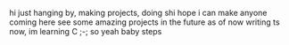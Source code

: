 hi
just hanging by, making projects, doing shi 
hope i can make anyone coming here see some amazing projects in the future
as of now writing ts now, im learning C ;-; so yeah baby steps
